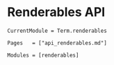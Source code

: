 # Renderables API
```@meta
CurrentModule = Term.renderables
```


```@index
Pages   = ["api_renderables.md"]
```

```@autodocs
Modules = [renderables]
```